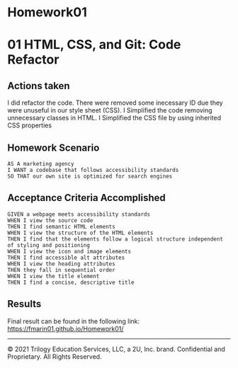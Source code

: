 # Homework01
# 01 HTML, CSS, and Git: Code Refactor

## Actions taken

I did refactor the code. There were removed some inecessary ID due they were unuseful in our style sheet (CSS).
I Simplified the code removing unnecessary classes in HTML.
I Simplified the CSS file by using inherited CSS properties

## Homework Scenario

```
AS A marketing agency
I WANT a codebase that follows accessibility standards
SO THAT our own site is optimized for search engines
```

## Acceptance Criteria Accomplished

```
GIVEN a webpage meets accessibility standards
WHEN I view the source code
THEN I find semantic HTML elements
WHEN I view the structure of the HTML elements
THEN I find that the elements follow a logical structure independent of styling and positioning
WHEN I view the icon and image elements
THEN I find accessible alt attributes
WHEN I view the heading attributes
THEN they fall in sequential order
WHEN I view the title element
THEN I find a concise, descriptive title
```

## Results

Final result can be found in the following link: https://fmarin01.github.io/Homework01/

---
© 2021 Trilogy Education Services, LLC, a 2U, Inc. brand. Confidential and Proprietary. All Rights Reserved.

